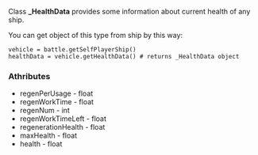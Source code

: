 Class **_HealthData** provides some information about current health of any ship.

You can get object of this type from ship by this way:

    vehicle = battle.getSelfPlayerShip()
    healthData = vehicle.getHealthData() # returns _HealthData object

### Athributes

- regenPerUsage - float
- regenWorkTime - float
- regenNum - int
- regenWorkTimeLeft - float
- regenerationHealth - float
- maxHealth - float
- health - float
